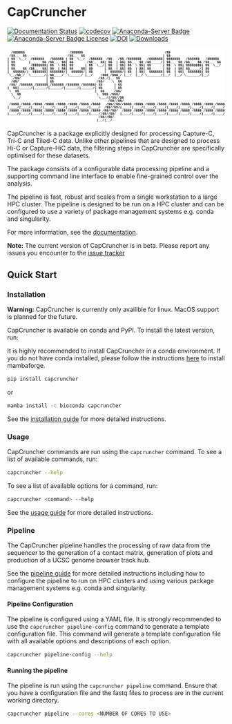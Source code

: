 # CapCruncher

[![Documentation Status](https://readthedocs.org/projects/capcruncher/badge/?version=latest)](https://sims-lab.github.io/CapCruncher/)
[![codecov](https://codecov.io/gh/sims-lab/CapCruncher/branch/master/graph/badge.svg?token=RHIGNMGX09)](https://codecov.io/gh/sims-lab/CapCruncher)
[![Anaconda-Server Badge](https://anaconda.org/bioconda/capcruncher/badges/version.svg)](https://anaconda.org/bioconda/capcruncher)
[![Anaconda-Server Badge License](https://anaconda.org/bioconda/capcruncher/badges/license.svg)](https://anaconda.org/bioconda/capcruncher)
[![DOI](https://zenodo.org/badge/224631087.svg)](https://zenodo.org/badge/latestdoi/224631087)
[![Downloads](https://pepy.tech/badge/capcruncher)](https://pepy.tech/project/capcruncher)

![CapCruncher Logo](docs/img/capcruncher_logo.png)

CapCruncher is a package explicitly designed for processing Capture-C, Tri-C and Tiled-C data. Unlike other pipelines that are designed to process Hi-C or Capture-HiC data, the filtering steps in CapCruncher are specifically optimised for these datasets.

The package consists of a configurable data processing pipeline and a supporting command line interface to enable fine-grained control over the analysis.

The pipeline is fast, robust and scales from a single workstation to a large HPC cluster. The pipeline is designed to be run on a HPC cluster and can be configured to use a variety of package management systems e.g. conda and singularity.

For more information, see the [documentation](https://sims-lab.github.io/CapCruncher/).

**Note:**
The current version of CapCruncher is in beta. Please report any issues you encounter to the [issue tracker](https://github.com/sims-lab/CapCruncher/issues/new/choose)


## Quick Start

### Installation

**Warning:**
CapCruncher is currently only availible for linux. MacOS support is planned for the future.

CapCruncher is available on conda and PyPI. To install the latest version, run:

It is highly recommended to install CapCruncher in a conda environment. If you do not have conda installed, please follow the instructions [here](https://github.com/conda-forge/miniforge#mambaforge) to install mambaforge.

``` bash
pip install capcruncher
```

or

``` bash
mamba install -c bioconda capcruncher
```

See the [installation guide](installation.md) for more detailed instructions.

### Usage

CapCruncher commands are run using the `capcruncher` command. To see a list of available commands, run:

``` bash
capcruncher --help
```

To see a list of available options for a command, run:

``` bash
capcruncher <command> --help
```

See the [usage guide](usage.md) for more detailed instructions.

### Pipeline

The CapCruncher pipeline handles the processing of raw data from the sequencer to the generation of a contact matrix, generation of plots and production of a UCSC genome browser track hub.

See the [pipeline guide](pipeline.md) for more detailed instructions including how to configure the pipeline to run on HPC clusters and using various package management systems e.g. conda and singularity.

#### Pipeline Configuration

The pipeline is configured using a YAML file. It is strongly recommended to use the `capcruncher pipeline-config` command to generate a template configuration file. This command will generate a template configuration file with all available options and descriptions of each option.

``` bash
capcruncher pipeline-config --help
```

#### Running the pipeline

The pipeline is run using the `capcruncher pipeline` command. Ensure that you have a configuration file and the fastq files to process are in the current working directory.

``` bash
capcruncher pipeline --cores <NUMBER OF CORES TO USE>
```
